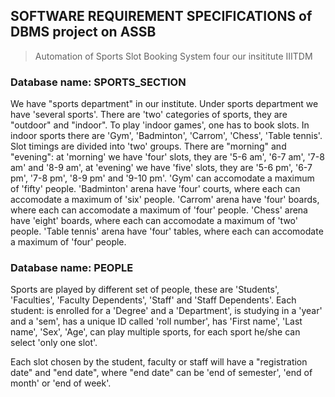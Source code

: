 ## SOFTWARE REQUIREMENT SPECIFICATIONS of DBMS project on ASSB
> Automation of Sports Slot Booking System four our insititute IIITDM
### Database name: SPORTS_SECTION
We have "sports department" in our institute. Under sports department we have 'several sports'.
There are 'two' categories of sports, they are "outdoor" and "indoor".
To play 'indoor games', one has to book slots. In indoor sports there are 'Gym', 'Badminton', 'Carrom', 'Chess', 'Table tennis'.
Slot timings are divided into 'two' groups. There are "morning" and "evening":
  at 'morning' we have 'four' slots, they are '5-6 am', '6-7 am', '7-8 am' and '8-9 am',
  at 'evening' we have 'five' slots, they are '5-6 pm', '6-7 pm', '7-8 pm', '8-9 pm' and '9-10 pm'. 
'Gym' can accomodate a maximum of 'fifty' people.
'Badminton' arena have 'four' courts, where each can accomodate a maximum of 'six' people.
'Carrom' arena have 'four' boards, where each can accomodate a maximum of 'four' people.
'Chess' arena have 'eight' boards, where each can accomodate a maximum of 'two' people.
'Table tennis' arena have 'four' tables, where each can accomodate a maximum of 'four' people.
### Database name: PEOPLE
Sports are played by different set of people, these are 'Students', 'Faculties', 'Faculty Dependents', 'Staff' and 'Staff Dependents'.
Each student:
  is enrolled for a 'Degree' and a 'Department',
  is studying in a 'year' and a 'sem',
  has a unique ID called 'roll number',
  has 'First name', 'Last name', 'Sex', 'Age',
  can play multiple sports, for each sport he/she can select 'only one slot'. 

Each slot chosen by the student, faculty or staff will have a "registration date" and "end date", where "end date" can be 'end of semester', 'end of month' or 'end of week'.

